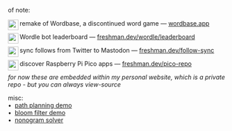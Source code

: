 of note:  

remake of Wordbase, a discontinued word game —
[<img align="left" src="https://wordbase.app/raw/wordbase/favicon.png" width="24">wordbase.app](https://wordbase.app)  

Wordle bot leaderboard —
[<img align="left" src="https://freshman.dev/icon.png" width="24">freshman.dev/wordle/leaderboard](https://freshman.dev/wordle/leaderboard)  

sync follows from Twitter to Mastodon —
[<img align="left" src="https://freshman.dev/icon.png" width="24">freshman.dev/follow-sync](https://freshman.dev/follow-sync)  

discover Raspberry Pi Pico apps —
[<img align="left" src="https://freshman.dev/raw/pico-repo/icon.png" width="24">freshman.dev/pico-repo](https://freshman.dev/pico-repo)  

_for now these are embedded within my personal website, which is a private repo - but you can always view-source_  

misc:  
•&nbsp; [path planning demo](https://paths.freshman.dev)  
•&nbsp; [bloom filter demo](https://bloom.freshman.dev)  
•&nbsp; [nonogram solver](https://nonogram.freshman.dev)  

<!--
Hi there 👋

**cfreshman/cfreshman** is a ✨ _special_ ✨ repository because its `README.md` (this file) appears on your GitHub profile.

Here are some ideas to get you started:

- 🔭 I’m currently working on ...
- 🌱 I’m currently learning ...
- 👯 I’m looking to collaborate on ...
- 🤔 I’m looking for help with ...
- 💬 Ask me about ...
- 📫 How to reach me: ...
- 😄 Pronouns: ...
- ⚡ Fun fact: ...
-->

